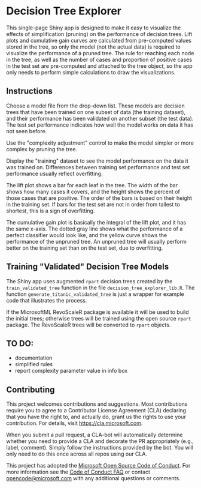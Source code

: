 # Decision Tree Explorer

This single-page Shiny app is designed to make it easy to visualize the effects of simplification (pruning) on the performance of decision trees. Lift plots and cumulative gain curves are calculated from pre-computed values stored in the tree, so only the model (not the actual data) is required to visualize the performance of a pruned tree. The rule for reaching each node in the tree, as well as the number of cases and proportion of positive cases in the test set are pre-computed and attached to the tree object, so the app only needs to perform simple calculations to draw the visualizations.

## Instructions

Choose a model file from the drop-down list. These models are decision trees that have been trained on one subset of data (the training dataset), and their performance has been validated on another subset (the test data). The test set performance indicates how well the model works on data it has not seen before.

Use the "complexity adjustment" control to make the model simpler or more complex by pruning the tree.

Display the "training" dataset to see the model performance on the data it was trained on. Differences between training set performance and test set performance usually reflect overfitting.

The lift plot shows a bar for each leaf in the tree. The width of the bar shows how many cases it covers, and the height shows the percent of those cases that are positive. The order of the bars is based on their height in the training set. If bars for the test set are not in order from tallest to shortest, this is a sign of overfitting.

The cumulative gain plot is basically the integral of the lift plot, and it has the same x-axis. The dotted gray line shows what the performance of a perfect classifier would look like, and the yellow curve shows the performance of the unpruned tree. An unpruned tree will usually perform better on the training set than on the test set, due to overfitting.

## Training "Validated" Decision Tree Models

The Shiny app uses augmented `rpart` decision trees created by the `train_validated_tree` function in the file `decision_tree_explorer_lib.R`. The function `generate_titanic_validated_tree` is just a wrapper for example code that illustrates the process.

If the MicrosoftML RevoScaleR package is available it will be used to build the initial trees; otherwise trees will be trained using the open source `rpart` package. The RevoScaleR trees will be converted to `rpart` objects.

## TO DO:

* documentation
* simplified rules
* report complexity parameter value in info box

## Contributing

This project welcomes contributions and suggestions.  Most contributions require you to agree to a
Contributor License Agreement (CLA) declaring that you have the right to, and actually do, grant us
the rights to use your contribution. For details, visit https://cla.microsoft.com.

When you submit a pull request, a CLA-bot will automatically determine whether you need to provide
a CLA and decorate the PR appropriately (e.g., label, comment). Simply follow the instructions
provided by the bot. You will only need to do this once across all repos using our CLA.

This project has adopted the [Microsoft Open Source Code of Conduct](https://opensource.microsoft.com/codeofconduct/).
For more information see the [Code of Conduct FAQ](https://opensource.microsoft.com/codeofconduct/faq/) or
contact [opencode@microsoft.com](mailto:opencode@microsoft.com) with any additional questions or comments.
